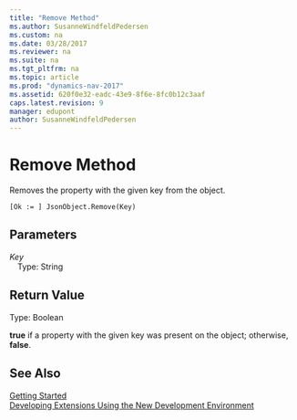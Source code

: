 ```yaml
---
title: "Remove Method"
ms.author: SusanneWindfeldPedersen
ms.custom: na
ms.date: 03/28/2017
ms.reviewer: na
ms.suite: na
ms.tgt_pltfrm: na
ms.topic: article
ms.prod: "dynamics-nav-2017"
ms.assetid: 620f0e32-eadc-43e9-8f6e-8fc0b12c3aaf
caps.latest.revision: 9
manager: edupont
author: SusanneWindfeldPedersen
---
```


# Remove Method
Removes the property with the given key from the object.

```
[Ok := ] JsonObject.Remove(Key)
```

## Parameters
*Key*  
&emsp;Type: String

## Return Value  
Type: Boolean

**true** if a property with the given key was present on the object; otherwise, **false**.

## See Also
[Getting Started](devenv-get-started.md)  
[Developing Extensions Using the New Development Environment](devenv-dev-overview.md)
